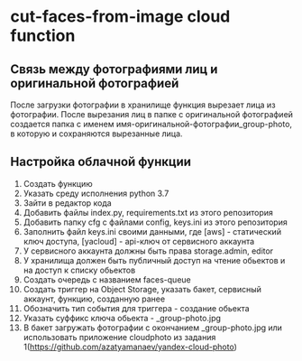 # cut-faces-from-image cloud function

## Связь между фотографиями лиц и оригинальной фотографией

После загрузки фотографии в хранилище функция вырезает лица из фотографии. После вырезания лиц в папке с оригинальной фотографией создается папка с именем 
имя-оригинальной-фотографии_group-photo, в которую и сохраняются вырезанные лица. 

## Настройка облачной функции

1) Создать функцию
2) Указать среду исполнения python 3.7
3) Зайти в редактор кода
4) Добавить файлы index.py, requirements.txt из этого репозитория
5) Добавить папку cfg с файлами config, keys.ini из этого репозитория
6) Заполнить файл keys.ini своими данными, где [aws] - статический ключ доступа, [yacloud] - api-ключ от сервисного аккаунта
7) У сервисного аккаунта должны быть права storage.admin, editor
8) У хранилища должен быть публичный доступ на чтение обьектов и на доступ к списку обьектов
9) Создать очередь с названием faces-queue
10) Создать триггер на Object Storage, указать бакет, сервисный аккаунт, функцию, созданную ранее
11) Обозначить тип события для триггера - создание обьекта
12) Указать суффикс ключа обьекта - _group-photo.jpg
13) В бакет загружать фотографии с окончанием _group-photo.jpg или использовать приложение cloudphoto из задания 1(https://github.com/azatyamanaev/yandex-cloud-photo)
